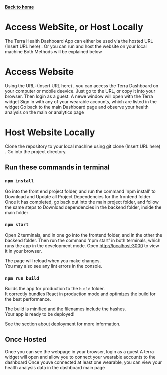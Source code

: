 [__Back to home__](../index.md)

# Access WebSite, or Host Locally

The Terra Health Dashboard App can either be used via the hosted URL (Insert URL here) : 
Or you can run and host the website on your local machine
Both Methods will be explained below

# Access Website

Using the URL: (Insert URL here) , you can access the Terra Dashboard on your computer or mobile deevice.
Just go to the URL, or copy it into your browser.
Then login as a guest.
A newe window will open with the Terra widget
Sign in with any of your wearable accounts, which are listed in the widget
Go back to the main Dashboard page and observe your health analysis on the main or analytics page 


# Host Website Locally

Clone the repository to your local machine using git clone (Insert URL here) .
Go into the project directory.

## Run these commands in terminal

### `npm install`

Go into the front end project folder, and run the command 'npm install' to Download and Update all Project Dependencies for the frontend folder
Once it has completed, go back out into the main project folder, and follow the same steps to Download dependencies in the backend folder, inside the main folder

### `npm start`

Open 2 terminals, and in one go into the frontend folder, and in the other the backend folder.
Then run the command 'npm start' in both terminals, which runs the app in the development mode.
Open [http://localhost:3000](http://localhost:3000) to view it in your browser.

The page will reload when you make changes.\
You may also see any lint errors in the console.

### `npm run build`

Builds the app for production to the `build` folder.\
It correctly bundles React in production mode and optimizes the build for the best performance.

The build is minified and the filenames include the hashes.\
Your app is ready to be deployed!

See the section about [deployment](https://facebook.github.io/create-react-app/docs/deployment) for more information.

## Once Hosted

Once you can see the webpage in your browser, login as a guest
A terra widget will open and allow you to connect your wearable accounts to the dashboard
Once youve connected at least one wearable, you can view your health analysis data in the dashboard main page
